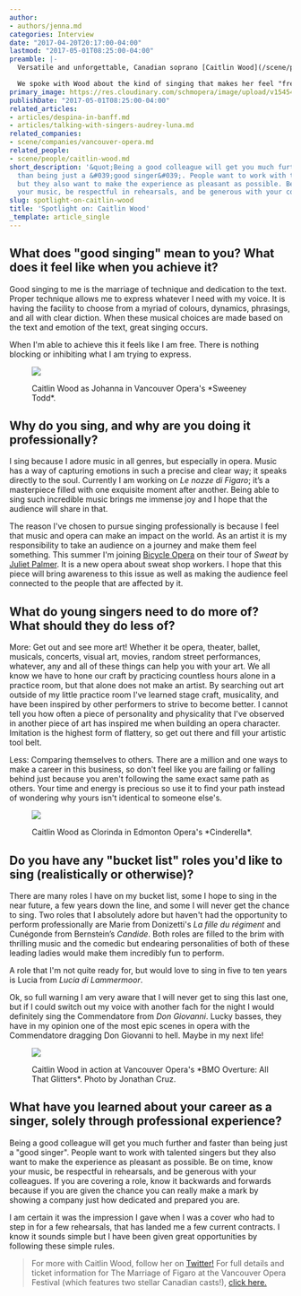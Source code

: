 ```yaml
---
author:
- authors/jenna.md
categories: Interview
date: "2017-04-20T20:17:00-04:00"
lastmod: "2017-05-01T08:25:00-04:00"
preamble: |-
  Versatile and unforgettable, Canadian soprano [Caitlin Wood](/scene/people/caitlin-wood/) is currently onstage as Susanna in the [Vancouver Opera Festival](/scene/companies/vancouver-opera/)'s production of [*The Marriage of Figaro*](https://www.vancouveropera.ca/the-Marriage-of-Figaro), running at the Vancouver Playhouse until **May 18**. A favourite on Canada's west coast, you might have heard her as Johanna in *Sweeney Todd*, or as Frasquita in *Carmen*, both at Vancouver Opera; she also sang a sassy Despina in [Against the Grain Theatre](/scene/companies/against-the-grain-theatre/)'s productions of [*A Little Too Cozy*](https://www.vancouveropera.ca/the-Marriage-of-Figaro) in Banff and Toronto.

  We spoke with Wood about the kind of singing that makes her feel "free", and the value of being a sponge for all things artistic.
primary_image: https://res.cloudinary.com/schmopera/image/upload/v1545409169/media/webhook-uploads/1492734099953/2017-04-20---Caitlin-Wood.jpg.jpg
publishDate: "2017-05-01T08:25:00-04:00"
related_articles:
- articles/despina-in-banff.md
- articles/talking-with-singers-audrey-luna.md
related_companies:
- scene/companies/vancouver-opera.md
related_people:
- scene/people/caitlin-wood.md
short_description: '&quot;Being a good colleague will get you much further and faster
  than being just a &#039;good singer&#039;. People want to work with talented singers
  but they also want to make the experience as pleasant as possible. Be on time, know
  your music, be respectful in rehearsals, and be generous with your colleagues.&quot;'
slug: spotlight-on-caitlin-wood
title: 'Spotlight on: Caitlin Wood'
_template: article_single
---
```


## What does "good singing" mean to you? What does it feel like when you achieve it?

Good singing to me is the marriage of technique and dedication to the text. Proper technique allows me to express whatever I need with my voice. It is having the facility to choose from a myriad of colours, dynamics, phrasings, and all with clear diction. When these musical choices are made based on the text and emotion of the text, great singing occurs. 

When I'm able to achieve this it feels like I am free. There is nothing blocking or inhibiting what I am trying to express.

<figure data-type="image">

![](https://res.cloudinary.com/schmopera/image/upload/v1545409169/media/webhook-uploads/1493603329144/2017-04-30---Vancouver-Opera--Sweeney-Todd--Johanna.jpg.jpg)

<figcaption>Caitlin Wood as Johanna in Vancouver Opera's *Sweeney Todd*.</figcaption>
</figure>

## Why do you sing, and why are you doing it professionally?

I sing because I adore music in all genres, but especially in opera. Music has a way of capturing emotions in such a precise and clear way; it speaks directly to the soul. Currently I am working on *Le nozze di Figaro*; it’s a masterpiece filled with one exquisite moment after another. Being able to sing such incredible music brings me immense joy and I hope that the audience will share in that. 

The reason I've chosen to pursue singing professionally is because I feel that music and opera can make an impact on the world. As an artist it is my responsibility to take an audience on a journey and make them feel something. This summer I'm joining [Bicycle Opera](/scene/companies/the-bicycle-opera-project/) on their tour of *Sweat* by [Juliet Palmer](/scene/people/juliet-palmer/). It is a new opera about sweat shop workers. I hope that this piece will bring awareness to this issue as well as making the audience feel connected to the people that are affected by it.

## What do young singers need to do more of? What should they do less of?

More: Get out and see more art! Whether it be opera, theater, ballet, musicals, concerts, visual art, movies, random street performances, whatever, any and all of these things can help you with your art. We all know we have to hone our craft by practicing countless hours alone in a practice room, but that alone does not make an artist. By searching out art outside of my little practice room I've learned stage craft, musicality, and have been inspired by other performers to strive to become better. I cannot tell you how often a piece of personality and physicality that I've observed in another piece of art has inspired me when building an opera character. Imitation is the highest form of flattery, so get out there and fill your artistic tool belt.

Less: Comparing themselves to others. There are a million and one ways to make a career in this business, so don't feel like you are failing or falling behind just because you aren't following the same exact same path as others. Your time and energy is precious so use it to find your path instead of wondering why yours isn't identical to someone else's.

<figure data-type="image">

![](https://res.cloudinary.com/schmopera/image/upload/v1545409169/media/webhook-uploads/1493603319794/2017-04-30---EO-Cinderella.jpg.jpg)

<figcaption>Caitlin Wood as Clorinda in Edmonton Opera's *Cinderella*.</figcaption>
</figure>

## Do you have any "bucket list" roles you'd like to sing (realistically or otherwise)?

There are many roles I have on my bucket list, some I hope to sing in the near future, a few years down the line, and some I will never get the chance to sing. Two roles that I absolutely adore but haven't had the opportunity to perform professionally are Marie from Donizetti's *La fille du régiment* and Cunégonde from Bernstein’s *Candide*. Both roles are filled to the brim with thrilling music and the comedic but endearing personalities of both of these leading ladies would make them incredibly fun to perform. 

A role that I'm not quite ready for, but would love to sing in five to ten years is Lucia from *Lucia di Lammermoor*. 

Ok, so full warning I am very aware that I will never get to sing this last one, but if I could switch out my voice with another fach for the night I would definitely sing the Commendatore from *Don Giovanni*. Lucky basses, they have in my opinion one of the most epic scenes in opera with the Commendatore dragging Don Giovanni to hell. Maybe in my next life!

<figure data-type="image">

![](https://res.cloudinary.com/schmopera/image/upload/v1545409169/media/webhook-uploads/1493603310654/2017-04-30---IMG_0632.jpg.jpg)

<figcaption>Caitlin Wood in action at Vancouver Opera's *BMO Overture: All That Glitters*. Photo by Jonathan Cruz.</figcaption>
</figure>

## What have you learned about your career as a singer, solely through professional experience?

Being a good colleague will get you much further and faster than being just a "good singer". People want to work with talented singers but they also want to make the experience as pleasant as possible. Be on time, know your music, be respectful in rehearsals, and be generous with your colleagues. If you are covering a role, know it backwards and forwards because if you are given the chance you can really make a mark by showing a company just how dedicated and prepared you are. 

I am certain it was the impression I gave when I was a cover who had to step in for a few rehearsals, that has landed me a few current contracts. I know it sounds simple but I have been given great opportunities by following these simple rules.

>For more with Caitlin Wood, follow her on [Twitter!](https://twitter.com/caitlinpwood) For full details and ticket information for The Marriage of Figaro at the Vancouver Opera Festival (which features two stellar Canadian casts!), [click here.](https://www.vancouveropera.ca/the-Marriage-of-Figaro) 
